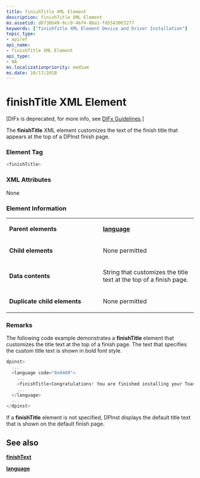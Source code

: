 ```yaml
---
title: finishTitle XML Element
description: finishTitle XML Element
ms.assetid: d8730b49-9cc0-46f4-88a1-fd5543063277
keywords: ["finishTitle XML Element Device and Driver Installation"]
topic_type:
- apiref
api_name:
- finishTitle XML Element
api_type:
- NA
ms.localizationpriority: medium
ms.date: 10/17/2018
---
```


# finishTitle XML Element


\[DIFx is deprecated, for more info, see [DIFx Guidelines](./difx-guidelines.md).\]

The **finishTitle** XML element customizes the text of the finish title that appears at the top of a DPInst finish page.

### **Element Tag**

```cpp
<finishTitle>
```

### **XML Attributes**

None

### **Element Information**

<table>
<colgroup>
<col width="50%" />
<col width="50%" />
</colgroup>
<tbody>
<tr class="odd">
<td align="left"><p><strong>Parent elements</strong></p></td>
<td align="left"><p><a href="language-xml-element.md" data-raw-source="[&lt;strong&gt;language&lt;/strong&gt;](language-xml-element.md)"><strong>language</strong></a></p></td>
</tr>
<tr class="even">
<td align="left"><p><strong>Child elements</strong></p></td>
<td align="left"><p>None permitted</p></td>
</tr>
<tr class="odd">
<td align="left"><p><strong>Data contents</strong></p></td>
<td align="left"><p>String that customizes the title text at the top of a finish page.</p></td>
</tr>
<tr class="even">
<td align="left"><p><strong>Duplicate child elements</strong></p></td>
<td align="left"><p>None permitted</p></td>
</tr>
</tbody>
</table>

 

### <a href="" id="comments"></a>Remarks

The following code example demonstrates a **finishTitle** element that customizes the title text at the top of a finish page. The text that specifies the custom title text is shown in bold font style.

```cpp
dpinst>
  ...
  <language code="0x0409">
    ...
    <finishTitle>Congratulations! You are finished installing your Toaster device.</finishTitle>
    ...
  </language>
  ...
</dpinst>
```

If a **finishTitle** element is not specified, DPInst displays the default title text that is shown on the default finish page.

## See also


[**finishText**](finishtext-xml-element.md)

[**language**](language-xml-element.md)

 

